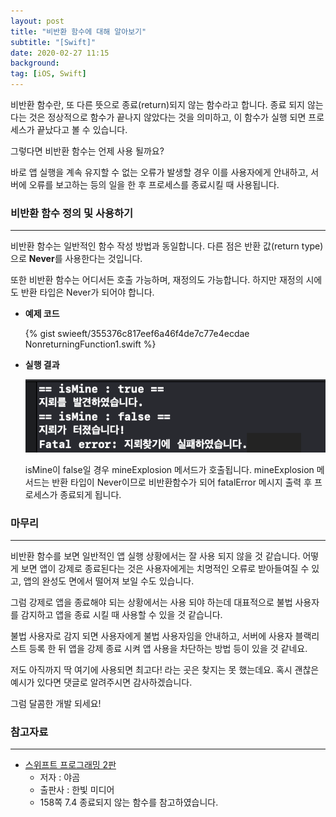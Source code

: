 ```yaml
---
layout: post
title: "비반환 함수에 대해 알아보기"
subtitle: "[Swift]"
date: 2020-02-27 11:15
background: 
tag: [iOS, Swift]
---
```


비반환 함수란, 또 다른 뜻으로 종료(return)되지 않는 함수라고 합니다. 종료 되지 않는 다는 것은 정상적으로 함수가 끝나지 않았다는 것을 의미하고, 이 함수가 실행 되면 프로세스가 끝났다고 볼 수 있습니다.

그렇다면 비반환 함수는 언제 사용 될까요? 

바로 앱 실행을 계속 유지할 수 없는 오류가 발생할 경우 이를 사용자에게 안내하고, 서버에 오류를 보고하는 등의 일을 한 후 프로세스를 종료시킬 때 사용됩니다.

### 비반환 함수 정의 및 사용하기

---

비반환 함수는 일반적인 함수 작성 방법과 동일합니다. 다른 점은 반환 값(return type)으로 **Never**를 사용한다는 것입니다.  

또한 비반환 함수는 어디서든 호출 가능하며, 재정의도 가능합니다. 하지만 재정의 시에도 반환 타입은 Never가 되어야 합니다.

- **예제 코드**

    <p> {% gist swieeft/355376c817eef6a46f4de7c77e4ecdae NonreturningFunction1.swift %} </p>

- **실행 결과**

    ![NonreturningFunction1.png](/assets/images/posts/2020-02-27/NonreturningFunction1.png)

    isMine이 false일 경우 mineExplosion 메서드가 호출됩니다. mineExplosion 메서드는 반환 타입이 Never이므로 비반환함수가 되어 fatalError 메시지 출력 후 프로세스가 종료되게 됩니다.

### 마무리

---

비반환 함수를 보면 일반적인 앱 실행 상황에서는 잘 사용 되지 않을 것 같습니다. 어떻게 보면 앱이 강제로 종료된다는 것은 사용자에게는 치명적인 오류로 받아들여질 수 있고, 앱의 완성도 면에서 떨어져 보일 수도 있습니다.

그럼 강제로 앱을 종료해야 되는 상황에서는 사용 되야 하는데 대표적으로 불법 사용자를 감지하고 앱을 종료 시킬 때 사용할 수 있을 것 같습니다.

불법 사용자로 감지 되면 사용자에게 불법 사용자임을 안내하고, 서버에 사용자 블랙리스트 등록 한 뒤 앱을 강제 종료 시켜 앱 사용을 차단하는 방법 등이 있을 것 같네요.

저도 아직까지 딱 여기에 사용되면 최고다! 라는 곳은 찾지는 못 했는데요. 혹시 괜찮은 예시가 있다면 댓글로 알려주시면 감사하겠습니다.

그럼 달콤한 개발 되세요!

### 참고자료

---

- [스위프트 프로그래밍 2판](http://www.hanbit.co.kr/store/books/look.php?p_code=B2206901403)
    - 저자 : 야곰
    - 출판사 : 한빛 미디어
    - 158쪽 7.4 종료되지 않는 함수를 참고하였습니다.